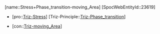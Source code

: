 ﻿---
type: TrizContradiction
aliases:
- Stress+Phase_transition-moving_Area
license: CC BY-SA 4.0
copyright: https://github.com/SpocWeb
IsDeleted: false
IsReadOnly: false
Confidential: public
tags: 
- Triz/Contradiction
---
[name::Stress+Phase_transition-moving_Area]
[SpocWebEntityId::23619]
+ [pro::[Triz-Stress](tech/Triz/Parameter/Triz-Stress.md)]
[Triz-Principle::[Triz-Phase_transition](tech/Triz/Principle/Triz-Phase_transition.md)]
- [con::[Triz-moving_Area](tech/Triz/Parameter/Triz-moving_Area.md)]

